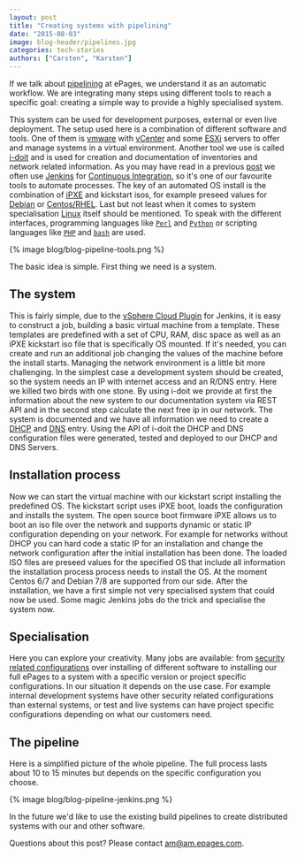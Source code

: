 ```yaml
---
layout: post
title: "Creating systems with pipelining"
date: "2015-08-03"
image: blog-header/pipelines.jpg
categories: tech-stories
authors: ["Carsten", "Karsten"]
---
```


If we talk about [pipelining](https://en.wikipedia.org/wiki/Pipeline_(software)) at ePages, we understand it as an automatic workflow.
We are integrating many steps using different tools to reach a specific goal: creating a simple way to provide a highly specialised system.

This system can be used for development purposes, external or even live deployment.
The setup used here is a combination of different software and tools.
One of them is [vmware](http://www.vmware.com/) with [vCenter](https://www.vmware.com/products/vcenter-server) and some [ESXi](https://www.vmware.com/products/vsphere/features/esxi-hypervisor) servers to offer and manage systems in a virtual environment.
Another tool we use is called [i-doit](https://www.i-doit.com/en/) and is used for creation and documentation of inventories and network related information.
As you may have read in a previous [post](https://developer.epages.com/blog/2015/06/25/infrastructure-as-code-automating-jenkins.html) we often use [Jenkins](https://jenkins-ci.org/) for [Continuous Integration](http://www.martinfowler.com/articles/continuousIntegration.html), so it's one of our favourite tools to automate processes.
The key of an automated OS install is the combination of [iPXE](http://ipxe.org/) and kickstart isos, for example preseed values for [Debian](https://wiki.debian.org/DebianInstaller/Preseed) or [Centos/RHEL](http://www.centos.org/docs/4/html/rhel-sag-en-4/s1-kickstart2-file.html).
Last but not least when it comes to system specialisation [Linux](https://www.linux.com/) itself should be mentioned.
To speak with the different interfaces, programming languages like [`Perl`](https://www.perl.org/) and [`Python`](https://www.python.org/) or scripting languages like [`PHP`](https://secure.php.net/) and [`bash`](http://www.gnu.org/software/bash/) are used.

{% image blog/blog-pipeline-tools.png %}

The basic idea is simple. First thing we need is a system.

## The system

This is fairly simple, due to the [vSphere Cloud Plugin](https://wiki.jenkins-ci.org/display/JENKINS/vSphere+Cloud+Plugin) for Jenkins, it is easy to construct a job, building a basic virtual machine from a template.
These templates are predefined with a set of CPU, RAM, disc space as well as an iPXE kickstart iso file that is specifically OS mounted.
If it's needed, you can create and run an additional job changing the values of the machine before the install starts.
Managing the network environment is a little bit more challenging.
In the simplest case a development system should be created, so the system needs an IP with internet access and an R/DNS entry.
Here we killed two birds with one stone.
By using i-doit we provide at first the information about the new system to our documentation system via REST API and in the second step calculate the next free ip in our network.
The system is documented and we have all information we need to create a [DHCP](https://en.wikipedia.org/wiki/Dynamic_Host_Configuration_Protocol) and [DNS](https://en.wikipedia.org/wiki/Domain_Name_System) entry.
Using the API of i-doit the DHCP and DNS configuration files were generated, tested and deployed to our DHCP and DNS Servers.

## Installation process

Now we can start the virtual machine with our kickstart script installing the predefined OS.
The kickstart script uses iPXE boot, loads the configuration and installs the system.
The open source boot firmware iPXE allows us to boot an iso file over the network and supports dynamic or static IP configuration depending on your network.
For example for networks without DHCP you can hard code a static IP for an installation and change the network configuration after the initial installation has been done.
The loaded ISO files are preseed values for the specified OS that include all information the installation process process needs to install the OS.
At the moment Centos 6/7 and Debian 7/8 are supported from our side.
After the installation, we have a first simple not very specialised system that could now be used.
Some magic Jenkins jobs do the trick and specialise the system now.

## Specialisation

Here you can explore your creativity.
Many jobs are available: from [security related configurations](https://www.linode.com/docs/security/securing-your-server) over installing of different software to installing our full ePages to a system with a specific version or project specific configurations.
In our situation it depends on the use case. For example internal development systems have other security related configurations than external systems, or test and live systems can have project specific configurations depending on what our customers need.

## The pipeline

Here is a simplified picture of the whole pipeline.
The full process lasts about 10 to 15 minutes but depends on the specific configuration you choose.

{% image blog/blog-pipeline-jenkins.png %}

In the future we'd like to use the existing build pipelines to create distributed systems with our and other software.

Questions about this post?
Please contact [am@am.epages.com](mailto:am@am.epages.com).
